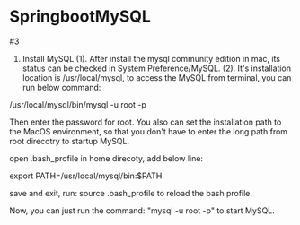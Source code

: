 # SpringbootMySQL
#3


1. Install MySQL
(1). After install the mysql community edition in mac, its status can be checked in System Preference/MySQL.
(2). It's installation location is /usr/local/mysql, to access the MySQL from terminal, you can run below command:

/usr/local/mysql/bin/mysql -u root -p

Then enter the password for root.
You also can set the installation path to the MacOS environment, so that you don't have to enter the long path from root direcotry 
to startup MySQL.

open .bash_profile in home direcoty, add below line:

export PATH=/usr/local/mysql/bin:$PATH

save and exit, run: source .bash_profile to reload the bash profile. 

Now, you can just run the command: "mysql -u root -p" to start MySQL.

